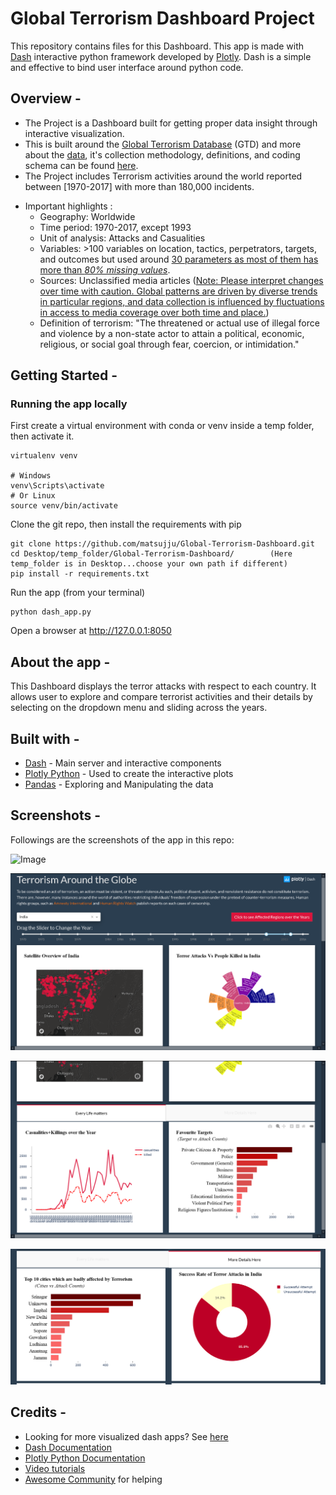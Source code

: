 # Global Terrorism Dashboard Project

This repository contains files for this Dashboard.
This app is made with [Dash](https://plotly.com/dash/) interactive python framework developed by [Plotly](https://plotly.com/).
Dash is a simple and effective to bind user interface around python code.
## Overview -
  * The Project is a Dashboard built for getting proper data insight through interactive visualization.
  * This is built around the [Global Terrorism Database](https://www.kaggle.com/START-UMD/gtd) (GTD) and more about the [data](https://www.start.umd.edu/gtd/), it's collection methodology, definitions, and coding schema can be found [here](https://start.umd.edu/gtd/downloads/Codebook.pdf).
  * The Project includes Terrorism activities around the world reported between [1970-2017] with more than 180,000 incidents.

- Important highlights :
  * Geography: Worldwide
  * Time period: 1970-2017, except 1993
  * Unit of analysis: Attacks and Casualities
  * Variables: >100 variables on location, tactics, perpetrators, targets, and outcomes but used around <ins>30 parameters as most of them has more than *80% missing values*</ins>.
  * Sources: Unclassified media articles (<ins>Note: Please interpret changes over time with caution. Global patterns are driven by diverse trends in particular regions, and data collection is influenced by fluctuations in access to media coverage over both time and place.</ins>)
  * Definition of terrorism:
      "The threatened or actual use of illegal force and violence by a non-state actor to attain a political, economic, religious, or social goal through fear, coercion, or intimidation."
      
## Getting Started -
### Running the app locally
First create a virtual environment with conda or venv inside a temp folder, then activate it.
```
virtualenv venv

# Windows
venv\Scripts\activate
# Or Linux
source venv/bin/activate

```
Clone the git repo, then install the requirements with pip
```
git clone https://github.com/matsujju/Global-Terrorism-Dashboard.git
cd Desktop/temp_folder/Global-Terrorism-Dashboard/        (Here temp_folder is in Desktop...choose your own path if different)
pip install -r requirements.txt
```
Run the app (from your terminal)
```
python dash_app.py
```
Open a browser at http://127.0.0.1:8050

## About the app -
This Dashboard displays the terror attacks with respect to each country. It allows user to explore and compare terrorist activities and their details by selecting on the dropdown menu and sliding across the years. 

## Built with -
  * [Dash](https://dash.plotly.com/) - Main server and interactive components
  * [Plotly Python](https://plotly.com/python/) - Used to create the interactive plots
  * [Pandas](https://pandas.pydata.org/) - Exploring and Manipulating the data
  
## Screenshots -
Followings are the screenshots of the app in this repo:

![Image](https://github.com/matsujju/Global-Terrorism-Dashboard/blob/main/screenshots/screenshot_full.gif)

![Image](https://github.com/matsujju/Global-Terrorism-Dashboard/blob/main/screenshots/screenshot1.png)

![Image](https://github.com/matsujju/Global-Terrorism-Dashboard/blob/main/screenshots/screenshot2.png)

![Image](https://github.com/matsujju/Global-Terrorism-Dashboard/blob/main/screenshots/screenshot3.png)

## Credits -
  * Looking for more visualized dash apps? See [here](https://dash-gallery.plotly.host/Portal/)
  * [Dash Documentation](https://dash.plotly.com/introduction)
  * [Plotly Python Documentation](https://plotly.com/python/)
  * [Video tutorials](https://www.youtube.com/channel/UCqBFsuAz41sqWcFjZkqmJqQ)
  * [Awesome Community](https://community.plotly.com/) for helping
